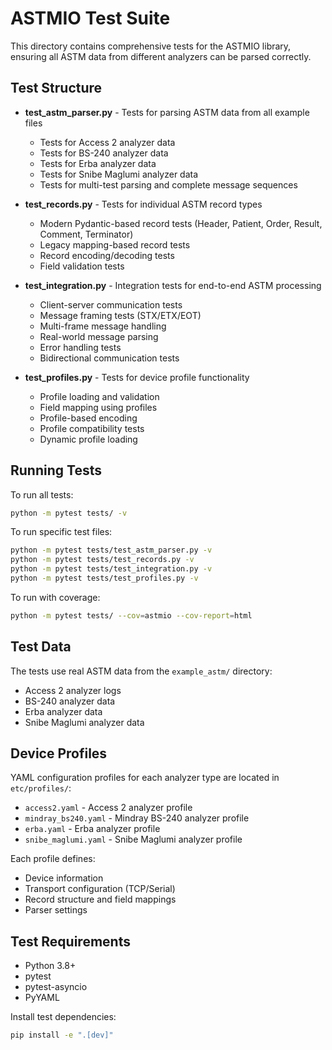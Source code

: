 # ASTMIO Test Suite

This directory contains comprehensive tests for the ASTMIO library, ensuring all ASTM data from different analyzers can be parsed correctly.

## Test Structure

- **test_astm_parser.py** - Tests for parsing ASTM data from all example files
  - Tests for Access 2 analyzer data
  - Tests for BS-240 analyzer data  
  - Tests for Erba analyzer data
  - Tests for Snibe Maglumi analyzer data
  - Tests for multi-test parsing and complete message sequences

- **test_records.py** - Tests for individual ASTM record types
  - Modern Pydantic-based record tests (Header, Patient, Order, Result, Comment, Terminator)
  - Legacy mapping-based record tests
  - Record encoding/decoding tests
  - Field validation tests

- **test_integration.py** - Integration tests for end-to-end ASTM processing
  - Client-server communication tests
  - Message framing tests (STX/ETX/EOT)
  - Multi-frame message handling
  - Real-world message parsing
  - Error handling tests
  - Bidirectional communication tests

- **test_profiles.py** - Tests for device profile functionality
  - Profile loading and validation
  - Field mapping using profiles
  - Profile-based encoding
  - Profile compatibility tests
  - Dynamic profile loading

## Running Tests

To run all tests:
```bash
python -m pytest tests/ -v
```

To run specific test files:
```bash
python -m pytest tests/test_astm_parser.py -v
python -m pytest tests/test_records.py -v
python -m pytest tests/test_integration.py -v
python -m pytest tests/test_profiles.py -v
```

To run with coverage:
```bash
python -m pytest tests/ --cov=astmio --cov-report=html
```

## Test Data

The tests use real ASTM data from the `example_astm/` directory:
- Access 2 analyzer logs
- BS-240 analyzer data
- Erba analyzer data
- Snibe Maglumi analyzer data

## Device Profiles

YAML configuration profiles for each analyzer type are located in `etc/profiles/`:
- `access2.yaml` - Access 2 analyzer profile
- `mindray_bs240.yaml` - Mindray BS-240 analyzer profile
- `erba.yaml` - Erba analyzer profile
- `snibe_maglumi.yaml` - Snibe Maglumi analyzer profile

Each profile defines:
- Device information
- Transport configuration (TCP/Serial)
- Record structure and field mappings
- Parser settings

## Test Requirements

- Python 3.8+
- pytest
- pytest-asyncio
- PyYAML

Install test dependencies:
```bash
pip install -e ".[dev]"
``` 